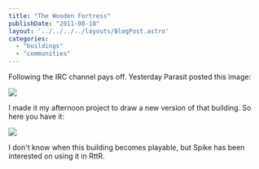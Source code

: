```yaml
---
title: "The Wooden Fortress"
publishDate: "2011-08-18"
layout: '../../../../layouts/BlogPost.astro'
categories: 
  - "buildings"
  - "communities"
---
```


Following the IRC channel pays off. Yesterday Parasit posted this image:

![](/forum-rttr/s2_old_change01.jpg)

I made it my afternoon project to draw a new version of that building. So here you have it:

![](/forum-rttr/wooden_fortress_progress3.png)

I don't know when this building becomes playable, but Spike has been interested on using it in RttR.
